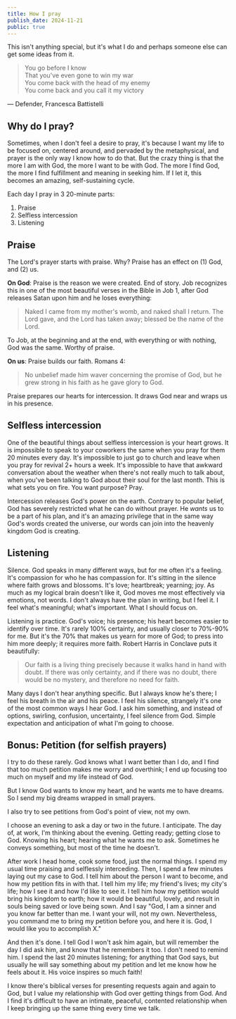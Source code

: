 ```yaml
---
title: How I pray
publish_date: 2024-11-21
public: true
---
```


This isn't anything special, but it's what I do and perhaps someone else can get some ideas from it.

> You go before I know  
> That you've even gone to win my war  
> You come back with the head of my enemy  
> You come back and you call it my victory  

— Defender, Francesca Battistelli

## Why do I pray?

Sometimes, when I don't feel a desire to pray, it's because I want my life to be focused on, centered around, and pervaded by the metaphysical, and prayer is the only way I know how to do that. But the crazy thing is that the more I am with God, the more I want to be with God. The more I find God, the more I find fulfillment and meaning in seeking him. If I let it, this becomes an amazing, self-sustaining cycle.

Each day I pray in 3 20-minute parts:

1. Praise
2. Selfless intercession
3. Listening

## Praise
The Lord's prayer starts with praise. Why? Praise has an effect on (1) God, and (2) us.

**On God**: Praise is the reason we were created. End of story. Job recognizes this in one of the most beautiful verses in the Bible in Job 1, after God releases Satan upon him and he loses everything:

> Naked I came from my mother's womb, and naked shall I return. The Lord gave, and the Lord has taken away; blessed be the name of the Lord.

To Job, at the beginning and at the end, with everything or with nothing, God was the same. Worthy of praise.

**On us**: Praise builds our faith. Romans 4:

> No unbelief made him waver concerning the promise of God, but he grew strong in his faith as he gave glory to God.

Praise prepares our hearts for intercession. It draws God near and wraps us in his presence.

## Selfless intercession

One of the beautiful things about selfless intercession is your heart grows. It is impossible to speak to your coworkers the same when you pray for them 20 minutes every day. It's impossible to just go to church and leave when you pray for revival 2+ hours a week. It's impossible to have that awkward conversation about the weather when there's not really much to talk about, when you've been talking to God about their soul for the last month. This is what sets you on fire. You want purpose? Pray.

Intercession releases God's power on the earth. Contrary to popular belief, God has severely restricted what he can do without prayer. He *wants* us to be a part of his plan, and it's an amazing privilege that in the same way God's words created the universe, our words can join into the heavenly kingdom God is creating.

## Listening

Silence. God speaks in many different ways, but for me often it's a feeling. It's compassion for who he has compassion for. It's sitting in the silence where faith grows and blossoms. It's love; heartbreak; yearning; joy. As much as my logical brain doesn't like it, God moves me most effectively via emotions, not words. I don't always have the plan in writing, but I feel it. I feel what's meaningful; what's important. What I should focus on.

Listening is practice. God's voice; his presence; his heart becomes easier to identify over time. It's rarely 100% certainty, and usually closer to 70%-90% for me. But it's the 70% that makes us yearn for more of God; to press into him more deeply; it requires more faith. Robert Harris in Conclave puts it beautifully:
> Our faith is a living thing precisely because it walks hand in hand with doubt. If there was only certainty, and if there was no doubt, there would be no mystery, and therefore no need for faith.

Many days I don't hear anything specific. But I always know he's there; I feel his breath in the air and his peace. I feel his silence, strangely it's one of the most common ways I hear God. I ask him something, and instead of options, swirling, confusion, uncertainty, I feel silence from God. Simple expectation and anticipation of what I'm going to choose.

## Bonus: Petition (for selfish prayers)

I try to do these rarely. God knows what I want better than I do, and I find that too much petition makes me worry and overthink; I end up focusing too much on myself and my life instead of God.

But I know God wants to know my heart, and he wants me to have dreams. So I send my big dreams wrapped in small prayers.

I also try to see petitions from God's point of view, not my own.

I choose an evening to ask a day or two in the future. I anticipate. The day of, at work, I'm thinking about the evening. Getting ready; getting close to God. Knowing his heart; hearing what he wants me to ask. Sometimes he conveys something, but most of the time he doesn't.

After work I head home, cook some food, just the normal things. I spend my usual time praising and selflessly interceding. Then, I spend a few minutes laying out my case to God. I tell him about the person I want to become, and how my petition fits in with that. I tell him my life; my friend's lives; my city's life; how I see it and how I'd like to see it. I tell him how my petition would bring his kingdom to earth; how it would be beautiful, lovely, and result in souls being saved or love being sown. And I say "God, I am a sinner and you know far better than me. I want your will, not my own. Nevertheless, you command me to bring my petition before you, and here it is. God, I would like you to accomplish X."

And then it's done. I tell God I won't ask him again, but will remember the day I did ask him, and know that he remembers it too. I don't need to remind him. I spend the last 20 minutes listening; for anything that God says, but usually he will say something about my petition and let me know how he feels about it. His voice inspires so much faith!

I know there's biblical verses for presenting requests again and again to God, but I value my relationship with God over getting things from God. And I find it's difficult to have an intimate, peaceful, contented relationship when I keep bringing up the same thing every time we talk.